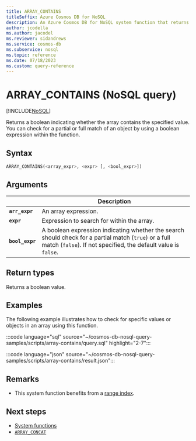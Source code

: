 ```yaml
---
title: ARRAY_CONTAINS
titleSuffix: Azure Cosmos DB for NoSQL
description: An Azure Cosmos DB for NoSQL system function that returns a boolean indicating whether the array contains the specified value
author: jcodella
ms.author: jacodel
ms.reviewer: sidandrews
ms.service: cosmos-db
ms.subservice: nosql
ms.topic: reference
ms.date: 07/18/2023
ms.custom: query-reference
---
```


# ARRAY_CONTAINS (NoSQL query)

[!INCLUDE[NoSQL](../../includes/appliesto-nosql.md)]

Returns a boolean indicating whether the array contains the specified value. You can check for a partial or full match of an object by using a boolean expression within the function.

## Syntax
  
```sql
ARRAY_CONTAINS(<array_expr>, <expr> [, <bool_expr>])  
```  
  
## Arguments
  
| | Description |
| --- | --- |
| **`arr_expr`** | An array expression. |
| **`expr`** | Expression to search for within the array. |
| **`bool_expr`** | A boolean expression indicating whether the search should check for a partial match (`true`) or a full match (`false`). If not specified, the default value is `false`. |
  
## Return types
  
Returns a boolean value.  
  
## Examples
  
The following example illustrates how to check for specific values or objects in an array using this function.  

:::code language="sql" source="~/cosmos-db-nosql-query-samples/scripts/array-contains/query.sql" highlight="2-7":::  

:::code language="json" source="~/cosmos-db-nosql-query-samples/scripts/array-contains/result.json":::

## Remarks

- This system function benefits from a [range index](../../index-policy.md#includeexclude-strategy).

## Next steps

- [System functions](system-functions.yml)
- [`ARRAY_CONCAT`](array-concat.md)
